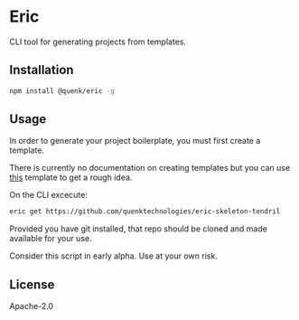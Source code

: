 # Eric

CLI tool for generating projects from templates.

## Installation

```sh
npm install @quenk/eric -g
```

## Usage

In order to generate your project boilerplate, you must first create a template.

There is currently no documentation on creating templates but you can use
[this](https://github.com/quenktechnologies/eric-skeleton-tendril) template to get a rough idea.

On the CLI excecute:

```sh
eric get https://github.com/quenktechnologies/eric-skeleton-tendril
```

Provided you have git installed, that repo should be cloned and made 
available for your use.

Consider this script in early alpha. Use at your own risk.

## License

Apache-2.0
